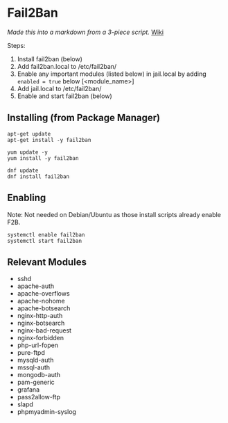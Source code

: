 # Fail2Ban
*Made this into a markdown from a 3-piece script.*
[Wiki](https://github.com/fail2ban/fail2ban/wiki)

Steps:
  1. Install fail2ban (below)
  2. Add fail2ban.local to /etc/fail2ban/
  3. Enable any important modules (listed below) in jail.local by adding `enabled = true` below [<module_name>]
  4. Add jail.local to /etc/fail2ban/
  5. Enable and start fail2ban (below)

## Installing (from Package Manager)
```
apt-get update
apt-get install -y fail2ban
```
```
yum update -y
yum install -y fail2ban
```
```
dnf update
dnf install fail2ban
```

## Enabling
Note: Not needed on Debian/Ubuntu as those install scripts already enable F2B.
```
systemctl enable fail2ban
systemctl start fail2ban
```

## Relevant Modules
- sshd
- apache-auth
- apache-overflows
- apache-nohome
- apache-botsearch
- nginx-http-auth
- nginx-botsearch
- nginx-bad-request
- nginx-forbidden
- php-url-fopen
- pure-ftpd
- mysqld-auth
- mssql-auth
- mongodb-auth
- pam-generic
- grafana
- pass2allow-ftp
- slapd
- phpmyadmin-syslog
